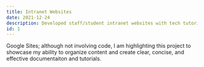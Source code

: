 ```yaml
---
title: Intranet Websites
date: 2021-12-24
description: Developed staff/student intranet websites with tech tutorials & school info; Create video walkthroughs & written tutorials for new software.
id: 1
---
```

Google Sites; although not involving code, I am highlighting this project to showcase my ability to organize content and create clear, concise, and effective documentaiton and tutorials.